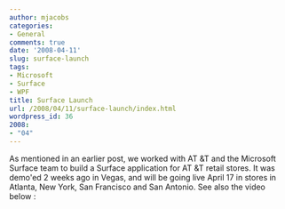 ```yaml
---
author: mjacobs
categories:
- General
comments: true
date: '2008-04-11'
slug: surface-launch
tags:
- Microsoft
- Surface
- WPF
title: Surface Launch
url: /2008/04/11/surface-launch/index.html
wordpress_id: 36
2008:
- "04"
---
```



As mentioned in an earlier post, we worked with AT &T and the Microsoft Surface team to build a Surface application for AT &T retail stores. It was demo'ed 2 weeks ago in Vegas, and will be going live April 17 in stores in Atlanta, New York, San Francisco and San Antonio. See also the video below :



